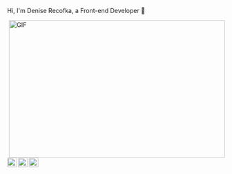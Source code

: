 
Hi, I'm Denise Recofka, a Front-end Developer 🚀 

  <img align="right" alt="GIF" src="https://global-uploads.webflow.com/5bcb5ee81fb2091a2ec550c7/5ca6dfa17fb859d2fa1fa796_dog-colour.svg" width="500" height="320" />
 


<a href="https://twitter.com/drecofka">
  <img align="left" alt="Denise | Twitter" width="22px" src="https://cdn.jsdelivr.net/npm/simple-icons@v3/icons/twitter.svg" />
</a>
<a href="https://www.linkedin.com/in/deniserecofka/">
  <img align="left" alt="Denise | LinkdeIN" width="22px" src="https://cdn.jsdelivr.net/npm/simple-icons@v3/icons/linkedin.svg" />
</a>

<a href="https://dev.to/recofka">
  <img align="left" alt="Denise | Dev" width="22px" src="https://cdn.jsdelivr.net/npm/simple-icons@3.13.0/icons/dev-dot-to.svg" />
</a>


